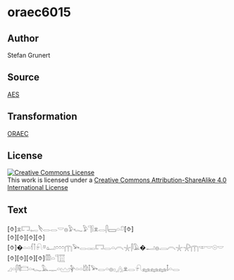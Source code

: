 # oraec6015

## Author

Stefan Grunert

## Source

[AES](https://github.com/simondschweitzer/aes)

## Transformation

[ORAEC](https://oraec.github.io/)

## License

<a rel="license" href="http://creativecommons.org/licenses/by-sa/4.0/"><img alt="Creative Commons License" style="border-width:0" src="https://i.creativecommons.org/l/by-sa/4.0/88x31.png" /></a><br />This work is licensed under a <a rel="license" href="http://creativecommons.org/licenses/by-sa/4.0/">Creative Commons Attribution-ShareAlike 4.0 International License</a>

## Text

[⯑]𓁷𓉐𓉻𓌸𓂋𓂋𓎟𓐍𓅱𓆑𓅱𓊹𓍛𓁷𓂋𓋴𓈙𓏏𓍔[⯑]<br>
[⯑][⯑][⯑][⯑][⯑]�𓏏𓏏𓆳𓌐𓍯𓎼𓂠𓏌𓏌𓏌𓉲𓅨𓂋𓋉𓉐𓂋𓏏𓇹𓇼𓋴𓄿�𓂝𓐍𓐙𓇹𓇼𓇻𓉲𓎱𓎟𓇳𓎟<br>
[⯑][⯑][⯑][⯑]𓏃𓏏𓊹𓉱<br>
𓈎𓏏𓋴𓌟𓊭𓏏𓆑𓅓𓊃𓏏𓈉𓊿𓏏𓏏𓀘𓄤𓅨𓂋𓏏𓐍𓊪𓂻𓁷𓂋𓍯𓈐𓈐𓈐𓄤𓏏𓂋<br>
